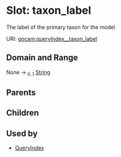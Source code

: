
# Slot: taxon_label

The label of the primary taxon for the model

URI: [gocam:queryIndex__taxon_label](https://w3id.org/gocam/queryIndex__taxon_label)


## Domain and Range

None &#8594;  <sub>0..1</sub> [String](types/String.md)

## Parents


## Children


## Used by

 * [QueryIndex](QueryIndex.md)
